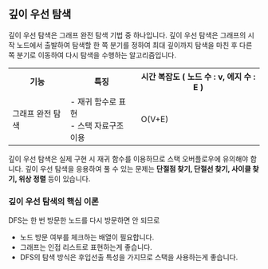 ## 깊이 우선 탐색 
깊이 우선 탐색은 그래프 완전 탐색 기법 중 하나입니다. 깊이 우선 탐색은 그래프의 시작 노드에서
출발하여 탐색할 한 쪽 분기를 정하여 최대 깊이까지 탐색을 마친 후 다른 쪽 분기로 이동하여 
다시 탐색을 수행하는 알고리즘입니다.

<table>
    <tr>
        <th>기능</th><th>특징</th><th>시간 복잡도 ( 노드 수 : v, 에지 수 : E )</th>
    </tr>
    <tr>
        <td>그래프 완전 탐색</td><td>- 재귀 함수로 표현 <br> - 스택 자료구조 이용</td><td>O(V+E)</td>
    </tr>
</table>

깊이 우선 탐색은 실제 구현 시 재귀 함수를 이용하므로 스택 오버플로우에 유의해야 합니다. 깊이 우선 탐색을
응용하여 풀 수 있는 문제는 **단절점 찾기, 단절선 찾기, 사이클 찾기, 위상 정렬** 등이 있습니다.

### 깊이 우선 탐색의 핵심 이론
DFS는 한 번 방문한 노드를 다시 방문하면 안 되므로 
- 노드 방문 여부를 체크하는 배열이 필요합니다.
- 그래프는 인접 리스트로 표현하는게 좋습니다.
- DFS의 탐색 방식은 후입선출 특성을 가지므로 스택을 사용하는게 좋습니다.

